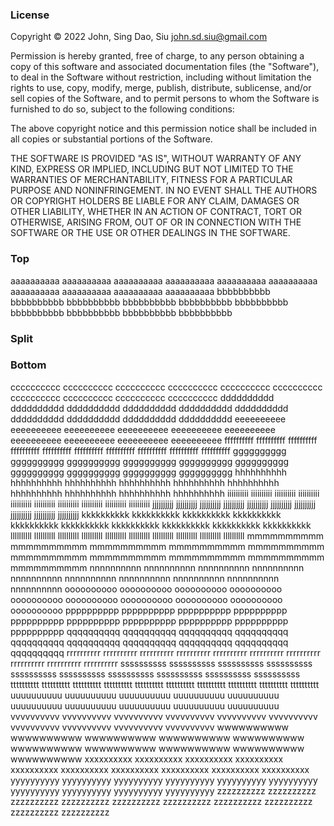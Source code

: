 ### License

Copyright © 2022 John, Sing Dao, Siu <john.sd.siu@gmail.com>

Permission is hereby granted, free of charge, to any person obtaining a copy
of this software and associated documentation files (the "Software"), to deal
in the Software without restriction, including without limitation the rights
to use, copy, modify, merge, publish, distribute, sublicense, and/or sell
copies of the Software, and to permit persons to whom the Software is
furnished to do so, subject to the following conditions:

The above copyright notice and this permission notice shall be included in
all copies or substantial portions of the Software.

THE SOFTWARE IS PROVIDED "AS IS", WITHOUT WARRANTY OF ANY KIND, EXPRESS OR
IMPLIED, INCLUDING BUT NOT LIMITED TO THE WARRANTIES OF MERCHANTABILITY,
FITNESS FOR A PARTICULAR PURPOSE AND NONINFRINGEMENT. IN NO EVENT SHALL THE
AUTHORS OR COPYRIGHT HOLDERS BE LIABLE FOR ANY CLAIM, DAMAGES OR OTHER
LIABILITY, WHETHER IN AN ACTION OF CONTRACT, TORT OR OTHERWISE, ARISING FROM,
OUT OF OR IN CONNECTION WITH THE SOFTWARE OR THE USE OR OTHER DEALINGS IN
THE SOFTWARE.
### Top
aaaaaaaaaa
aaaaaaaaaa
aaaaaaaaaa
aaaaaaaaaa
aaaaaaaaaa
aaaaaaaaaa
aaaaaaaaaa
aaaaaaaaaa
aaaaaaaaaa
aaaaaaaaaa
bbbbbbbbbb
bbbbbbbbbb
bbbbbbbbbb
bbbbbbbbbb
bbbbbbbbbb
bbbbbbbbbb
bbbbbbbbbb
bbbbbbbbbb
bbbbbbbbbb
bbbbbbbbbb
### Split
<!--more-->
### Bottom
cccccccccc
cccccccccc
cccccccccc
cccccccccc
cccccccccc
cccccccccc
cccccccccc
cccccccccc
cccccccccc
cccccccccc
dddddddddd
dddddddddd
dddddddddd
dddddddddd
dddddddddd
dddddddddd
dddddddddd
dddddddddd
dddddddddd
dddddddddd
eeeeeeeeee
eeeeeeeeee
eeeeeeeeee
eeeeeeeeee
eeeeeeeeee
eeeeeeeeee
eeeeeeeeee
eeeeeeeeee
eeeeeeeeee
eeeeeeeeee
ffffffffff
ffffffffff
ffffffffff
ffffffffff
ffffffffff
ffffffffff
ffffffffff
ffffffffff
ffffffffff
ffffffffff
gggggggggg
gggggggggg
gggggggggg
gggggggggg
gggggggggg
gggggggggg
gggggggggg
gggggggggg
gggggggggg
gggggggggg
hhhhhhhhhh
hhhhhhhhhh
hhhhhhhhhh
hhhhhhhhhh
hhhhhhhhhh
hhhhhhhhhh
hhhhhhhhhh
hhhhhhhhhh
hhhhhhhhhh
hhhhhhhhhh
iiiiiiiiii
iiiiiiiiii
iiiiiiiiii
iiiiiiiiii
iiiiiiiiii
iiiiiiiiii
iiiiiiiiii
iiiiiiiiii
iiiiiiiiii
iiiiiiiiii
jjjjjjjjjj
jjjjjjjjjj
jjjjjjjjjj
jjjjjjjjjj
jjjjjjjjjj
jjjjjjjjjj
jjjjjjjjjj
jjjjjjjjjj
jjjjjjjjjj
jjjjjjjjjj
kkkkkkkkkk
kkkkkkkkkk
kkkkkkkkkk
kkkkkkkkkk
kkkkkkkkkk
kkkkkkkkkk
kkkkkkkkkk
kkkkkkkkkk
kkkkkkkkkk
kkkkkkkkkk
llllllllll
llllllllll
llllllllll
llllllllll
llllllllll
llllllllll
llllllllll
llllllllll
llllllllll
llllllllll
mmmmmmmmmm
mmmmmmmmmm
mmmmmmmmmm
mmmmmmmmmm
mmmmmmmmmm
mmmmmmmmmm
mmmmmmmmmm
mmmmmmmmmm
mmmmmmmmmm
mmmmmmmmmm
nnnnnnnnnn
nnnnnnnnnn
nnnnnnnnnn
nnnnnnnnnn
nnnnnnnnnn
nnnnnnnnnn
nnnnnnnnnn
nnnnnnnnnn
nnnnnnnnnn
nnnnnnnnnn
oooooooooo
oooooooooo
oooooooooo
oooooooooo
oooooooooo
oooooooooo
oooooooooo
oooooooooo
oooooooooo
oooooooooo
pppppppppp
pppppppppp
pppppppppp
pppppppppp
pppppppppp
pppppppppp
pppppppppp
pppppppppp
pppppppppp
pppppppppp
qqqqqqqqqq
qqqqqqqqqq
qqqqqqqqqq
qqqqqqqqqq
qqqqqqqqqq
qqqqqqqqqq
qqqqqqqqqq
qqqqqqqqqq
qqqqqqqqqq
qqqqqqqqqq
rrrrrrrrrr
rrrrrrrrrr
rrrrrrrrrr
rrrrrrrrrr
rrrrrrrrrr
rrrrrrrrrr
rrrrrrrrrr
rrrrrrrrrr
rrrrrrrrrr
rrrrrrrrrr
ssssssssss
ssssssssss
ssssssssss
ssssssssss
ssssssssss
ssssssssss
ssssssssss
ssssssssss
ssssssssss
ssssssssss
tttttttttt
tttttttttt
tttttttttt
tttttttttt
tttttttttt
tttttttttt
tttttttttt
tttttttttt
tttttttttt
tttttttttt
uuuuuuuuuu
uuuuuuuuuu
uuuuuuuuuu
uuuuuuuuuu
uuuuuuuuuu
uuuuuuuuuu
uuuuuuuuuu
uuuuuuuuuu
uuuuuuuuuu
uuuuuuuuuu
vvvvvvvvvv
vvvvvvvvvv
vvvvvvvvvv
vvvvvvvvvv
vvvvvvvvvv
vvvvvvvvvv
vvvvvvvvvv
vvvvvvvvvv
vvvvvvvvvv
vvvvvvvvvv
wwwwwwwwww
wwwwwwwwww
wwwwwwwwww
wwwwwwwwww
wwwwwwwwww
wwwwwwwwww
wwwwwwwwww
wwwwwwwwww
wwwwwwwwww
wwwwwwwwww
xxxxxxxxxx
xxxxxxxxxx
xxxxxxxxxx
xxxxxxxxxx
xxxxxxxxxx
xxxxxxxxxx
xxxxxxxxxx
xxxxxxxxxx
xxxxxxxxxx
xxxxxxxxxx
yyyyyyyyyy
yyyyyyyyyy
yyyyyyyyyy
yyyyyyyyyy
yyyyyyyyyy
yyyyyyyyyy
yyyyyyyyyy
yyyyyyyyyy
yyyyyyyyyy
yyyyyyyyyy
zzzzzzzzzz
zzzzzzzzzz
zzzzzzzzzz
zzzzzzzzzz
zzzzzzzzzz
zzzzzzzzzz
zzzzzzzzzz
zzzzzzzzzz
zzzzzzzzzz
zzzzzzzzzz
